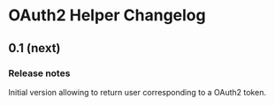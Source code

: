 # OAuth2 Helper Changelog #

## 0.1 (next) ##

### Release notes ###

Initial version allowing to return user corresponding to a OAuth2 token.
